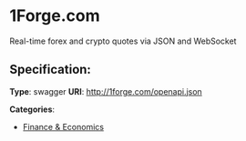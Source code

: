 # 1Forge.com


Real-time forex and crypto quotes via JSON and WebSocket

## Specification:
**Type**: swagger
**URI**: http://1forge.com/openapi.json


**Categories**:
- [Finance & Economics](https://github.com/apis-list/apis-list#finance-and-economics)



